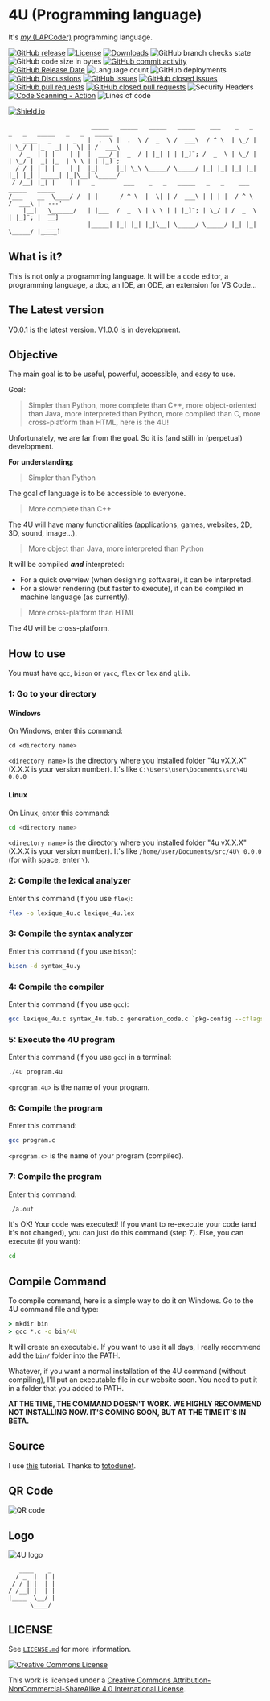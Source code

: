 # 4U (Programming language)

It's [*my* (LAPCoder)](https://github.com/LAPCoder) programming language.
<!-- (Please put a ⭐ if you like it 😀!) -->

[![GitHub release](https://img.shields.io/github/v/release/LAPCoder/4U-Programming-Language?include_prereleases)](https://github.com/LAPCoder/4U-Programming-language/releases)
[![License](https://img.shields.io/badge/license-CC--BY--NC--SA-green)](https://github.com/LAPCoder/4U-Programming-language/blob/main/LICENSE.md)
[![Downloads](https://img.shields.io/github/downloads/LAPCoder/4U-Programming-language/total)](https://github.com/LAPCoder/4U-Programming-language/tags)
![GitHub branch checks state](https://img.shields.io/github/checks-status/LAPCoder/4U-Programming-Language/main)
![GitHub code size in bytes](https://img.shields.io/github/languages/code-size/LAPCoder/4U-Programming-Language)
[![GitHub commit activity](https://img.shields.io/github/commit-activity/y/LAPCoder/4U-Programming-Language)](https://github.com/LAPCoder/4U-Programming-language/graphs/commit-activity)
[![GitHub Release Date](https://img.shields.io/github/release-date-pre/LAPCoder/4U-Programming-Language)](https://github.com/LAPCoder/4U-Programming-language/releases)
![Language count](https://img.shields.io/github/languages/count/LAPCoder/4U-Programming-Language)
![GitHub deployments](https://img.shields.io/github/deployments/LAPCoder/4U-Programming-Language/github-pages)
[![GitHub Discussions](https://img.shields.io/github/discussions/LAPCoder/4U-Programming-Language)](https://github.com/LAPCoder/4U-Programming-language/discussions)
[![GitHub issues](https://img.shields.io/github/issues/LAPCoder/4U-Programming-Language?color=yellow)](https://github.com/LAPCoder/4U-Programming-language/issues?q=is%3Aissue+is%3Aopen)
[![GitHub closed issues](https://img.shields.io/github/issues-closed/LAPCoder/4U-Programming-Language?color=yellow)](https://github.com/LAPCoder/4U-Programming-language/issues?q=is%3Aissue+is%3Aclosed)
[![GitHub pull requests](https://img.shields.io/github/issues-pr/LAPCoder/4U-Programming-Language?color=yellow)](https://github.com/LAPCoder/4U-Programming-language/pulls?q=is%3Apr+is%3Aopen)
[![GitHub closed pull requests](https://img.shields.io/github/issues-pr-closed/LAPCoder/4U-Programming-Language?color=yellow)](https://github.com/LAPCoder/4U-Programming-language/pulls?q=is%3Apr+is%3Aclosed)
![Security Headers](https://img.shields.io/security-headers?url=https%3A%2F%2Flapcoder.github.io%2F4U-Programming-language%2F)
[![Code Scanning - Action](https://github.com/LAPCoder/4U-Programming-Language/workflows/Code%20Scanning%20-%20Action/badge.svg)](https://github.com/LAPCoder/4U-Programming-Language/actions?query=workflow:"Code+Scanning+-+Action")
![Lines of code](https://img.shields.io/tokei/lines/github/lapcoder/4U-Programming-language)

[![Shield.io](https://img.shields.io/badge/Make%20with-https%3A%2F%2Fshields.io%2F-informational)](https://shields.io)

```text
                       _____   _____   _____   _____    ___    _   _   _   _   _____   _   _   _____ 
    ____   _      _   |  .  \ |  .  \ /  _  \ /  ___\  / ^ \  | \_/ | | \_/ | |_   _| |  \| | /  ___\
   / _  | | |    | |  |  ___/ |  _  / | |_| | | |_]¨; /  _  \ | \_/ | | \_/ |  _| |_  | \ \ | | |_]¨;
  / / | | | |    | |  |_|     |_| \_\ \_____/ \_____/ |_| |_| |_| |_| |_| |_| |_____| |_|\__| \_____/
 / /__| |_| |    | |   _        ___    _   _   _____   _   _    ___    _____   _____ 
/___    __  \____/ /  | |      / ^ \  |  \| | /  ___\ | | | |  / ^ \  /  ___\ |  ---'
    |__|   \______/   | |___  /  _  \ | \ \ | | |_]¨; | \_/ | /  _  \ | |_]¨; |  ̅_̅_]
                      |_____| |_| |_| |_|\__| \_____/ \_____/ |_| |_| \_____/ |__͞_͞_͞_]
```

## What is it?

This is not only a programming language. It will be a code editor, a programming language, a doc, an IDE, an ODE, an extension for VS Code…

## The Latest version

V0.0.1 is the latest version.
V1.0.0 is in development.

## Objective

The main goal is to be useful, powerful, accessible, and easy to use.

Goal:
> Simpler than Python, more complete than C++, more object-oriented than Java, more interpreted than Python, more compiled than C, more cross-platform than HTML, here is the 4U!

Unfortunately, we are far from the goal.
So it is (and still) in (perpetual) development.

**For understanding**:

> Simpler than Python

The goal of language is to be accessible to everyone.

> More complete than C++

The 4U will have many functionalities (applications, games, websites, 2D, 3D, sound, image…).

> More object than Java, more interpreted than Python

It will be compiled ***and*** interpreted:

- For a quick overview (when designing software), it can be interpreted.
- For a slower rendering (but faster to execute), it can be compiled in machine language (as currently).

> More cross-platform than HTML

The 4U will be cross-platform.

<!-- TODO : Mettre # Keywords -->

<!-- 
# How to install
Met le ici
-->

## How to use

You must have `gcc`, `bison` or `yacc`, `flex` or `lex` and `glib`.
<!-- If you want not modify, you must have `gcc`, and go to step 1, 5, 6 and 7.
If you want to execute example-program, just go to step 1 and 7. -->

### 1: Go to your directory

#### Windows

On Windows, enter this command:

```batch
cd <directory name>
```

`<directory name>` is the directory where you installed folder "4u vX.X.X" (X.X.X is your version number).
It's like `C:\Users\user\Documents\src\4U 0.0.0`

#### Linux

On Linux, enter this command:

```bash
cd <directory name>
```

`<directory name>` is the directory where you installed folder "4u vX.X.X" (X.X.X is your version number).
It's like `/home/user/Documents/src/4U\ 0.0.0` (for with space, enter `\`).

### 2: Compile the lexical analyzer
  
Enter this command (if you use `flex`):

```bash
flex -o lexique_4u.c lexique_4u.lex
```

### 3: Compile the syntax analyzer
  
Enter this command (if you use `bison`):

```bash
bison -d syntax_4u.y
```

### 4: Compile the compiler
  
Enter this command (if you use `gcc`):

```bash
gcc lexique_4u.c syntax_4u.tab.c generation_code.c `pkg-config --cflags --libs glib-2.0` -o 4u
```

### 5: Execute the 4U program

Enter this command (if you use `gcc`) in a terminal:

```bash
./4u program.4u
```

`<program.4u>` is the name of your program.

### 6: Compile the program

Enter this command:

```bash
gcc program.c
```

`<program.c>` is the name of your program (compiled).

### 7: Compile the program

Enter this command:

```bash
./a.out
```

It's OK! Your code was executed! If you want to re-execute your code (and it's not changed), you can just do this command (step 7).
Else, you can execute (if you want):

```bash
cd
```

## Compile Command

To compile command, here is a simple way to do it on Windows. Go to the 4U command file and type:

```bat
> mkdir bin
> gcc *.c -o bin/4U
```

It will create an executable. If you want to use it all days, I really recommend add the `bin/` folder into the PATH.

Whatever, if you want a normal installation of the 4U command (without compiling),
I'll put an executable file in our website soon. You need to put it in a folder that you added to PATH.

**AT THE TIME, THE COMMAND DOESN'T WORK. WE HIGHLY RECOMMEND NOT INSTALLING NOW. IT'S COMING SOON, BUT AT THE TIME IT'S IN BETA.**

## Source

I use [this](https://totodu.net/Compilation/Compilation) tutorial.
Thanks to [totodunet](https://github.com/totodunet).

## QR Code

![QR code](https://raw.githubusercontent.com/Yagi-404/PY-QR/main/src/4U%20Programming%20Language.qr.png "Scan it!")

## Logo

![4U logo](/images/4U%20logo.svg "4U logo")

```text
   ____    _
  / _  |  | |
 / / | |  | |
/ /__| |  | |
|____  \__/ |
      \____/
```

## LICENSE

See [`LICENSE.md`](https://github.com/LAPCoder/4U-Programming-language/blob/main/LICENSE.md) for more information.

[![Creative Commons License](https://i.creativecommons.org/l/by-nc-sa/4.0/88x31.png)](http://creativecommons.org/licenses/by-nc-sa/4.0/)

This work is licensed under a [Creative Commons Attribution-NonCommercial-ShareAlike 4.0 International License](http://creativecommons.org/licenses/by-nc-sa/4.0/).

<!--
<a rel="license" href="http://creativecommons.org/licenses/by-nc-sa/4.0/">
	<img alt="Creative Commons License" style="border-width:0" src="https://i.creativecommons.org/l/by-nc-sa/4.0/88x31.png" />
</a><br />
This work is licensed under a
<a rel="license" href="http://creativecommons.org/licenses/by-nc-sa/4.0/">
 Creative Commons Attribution-NonCommercial-ShareAlike 4.0 International License</a>.
-->
